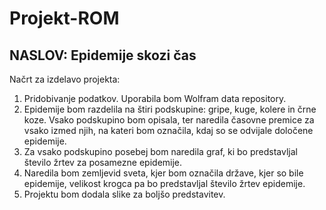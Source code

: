 # Projekt-ROM
## NASLOV: Epidemije skozi čas
Načrt za izdelavo projekta:
1. Pridobivanje podatkov. Uporabila bom Wolfram data repository.
2. Epidemije bom razdelila na štiri podskupine: gripe, kuge, kolere in črne koze. Vsako podskupino bom opisala, ter naredila časovne premice za vsako izmed njih, na kateri bom označila, kdaj so se odvijale določene epidemije.
3. Za vsako podskupino posebej bom naredila graf, ki bo predstavljal število žrtev za posamezne epidemije.
4. Naredila bom zemljevid sveta, kjer bom označila države, kjer so bile epidemije, velikost krogca pa bo predstavljal število žrtev epidemije.
5. Projektu bom dodala slike za boljšo predstavitev.

